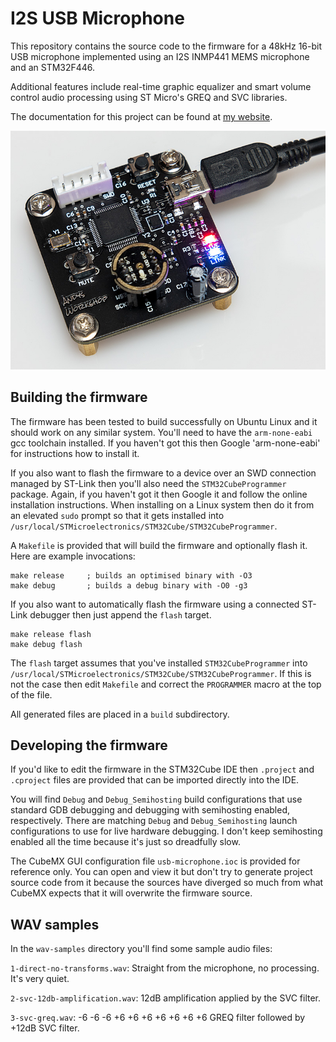 # I2S USB Microphone

This repository contains the source code to the firmware for a 48kHz 16-bit USB microphone implemented using an I2S INMP441 MEMS microphone and an STM32F446. 

Additional features include real-time graphic equalizer and smart volume control audio processing using ST Micro's GREQ and SVC libraries.

The documentation for this project can be found at [my website](https://andybrown.me.uk/2021/01/30/usb-microphone).

![USB Microphone](./board-running.jpg)

## Building the firmware

The firmware has been tested to build successfully on Ubuntu Linux and it should work on any similar system. You'll need to have the `arm-none-eabi` gcc toolchain installed. If you haven't got this then Google 'arm-none-eabi' for instructions how to install it.

If you also want to flash the firmware to a device over an SWD connection managed by ST-Link then you'll also need the `STM32CubeProgrammer` package. Again, if you haven't got it then Google it and follow the online installation instructions. When installing on a Linux system then do it from an elevated `sudo` prompt so that it gets installed into `/usr/local/STMicroelectronics/STM32Cube/STM32CubeProgrammer`.

A `Makefile` is provided that will build the firmware and optionally flash it. Here are example invocations:

```
make release     ; builds an optimised binary with -O3
make debug       ; builds a debug binary with -O0 -g3
```

If you also want to automatically flash the firmware using a connected ST-Link debugger then just append the `flash` target.

```
make release flash
make debug flash
```

The `flash` target assumes that you've installed `STM32CubeProgrammer` into `/usr/local/STMicroelectronics/STM32Cube/STM32CubeProgrammer`. If this is not the case then edit `Makefile` and correct the `PROGRAMMER` macro at the top of the file.

All generated files are placed in a `build` subdirectory.

## Developing the firmware

If you'd like to edit the firmware in the STM32Cube IDE then `.project` and `.cproject` files are provided that can be imported directly into the IDE. 

You will find `Debug` and `Debug_Semihosting` build configurations that use standard GDB debugging and debugging with semihosting enabled, respectively. There are matching `Debug` and `Debug_Semihosting` launch configurations to use for live hardware debugging. I don't keep semihosting enabled all the time because it's just so dreadfully slow.

The CubeMX GUI configuration file `usb-microphone.ioc` is provided for reference only. You can open and view it but don't try to generate project source code from it because the sources have diverged so much from what CubeMX expects that it will overwrite the firmware source.

## WAV samples

In the `wav-samples` directory you'll find some sample audio files:

`1-direct-no-transforms.wav`: Straight from the microphone, no processing. It's very quiet.

`2-svc-12db-amplification.wav`: 12dB amplification applied by the SVC filter.

`3-svc-greq.wav`: -6 -6 -6 +6 +6 +6 +6 +6 +6 +6 GREQ filter followed by +12dB SVC filter.
